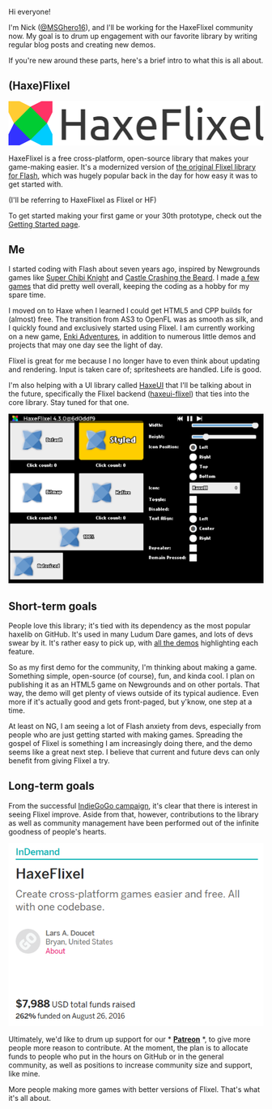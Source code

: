 Hi everyone!

I'm Nick ([@MSGhero16](https://twitter.com/MSGhero16)), and I'll be working for the HaxeFlixel community now. My goal is to drum up engagement with our favorite library by writing regular blog posts and creating new demos.

If you're new around these parts, here's a brief intro to what this is all about.

## (Haxe)Flixel

![](/images/flixel-logos/HaxeFlixel.png)

HaxeFlixel is a free cross-platform, open-source library that makes your game-making easier. It's a modernized version of [the original Flixel library for Flash](http://flixel.org/), which was hugely popular back in the day for how easy it was to get started with.

(I'll be referring to HaxeFlixel as Flixel or HF)

To get started making your first game or your 30th prototype, check out the [Getting Started page](http://haxeflixel.com/documentation/getting-started/).

## Me

I started coding with Flash about seven years ago, inspired by Newgrounds games like [Super Chibi Knight](http://www.newgrounds.com/portal/view/661076) and [Castle Crashing the Beard](http://www.newgrounds.com/portal/view/429765). I made [a few games](http://msghero.newgrounds.com/games/) that did pretty well overall, keeping the coding as a hobby for my spare time.

I moved on to Haxe when I learned I could get HTML5 and CPP builds for (almost) free. The transition from AS3 to OpenFL was as smooth as silk, and I quickly found and exclusively started using Flixel. I am currently working on a new game, [Enki Adventures](http://enkiangames.tumblr.com/), in addition to numerous little demos and projects that may one day see the light of day.

Flixel is great for me because I no longer have to even think about updating and rendering. Input is taken care of; spritesheets are handled. Life is good.

I'm also helping with a UI library called [HaxeUI](https://github.com/haxeui/haxeui-core) that I'll be talking about in the future, specifically the Flixel backend ([haxeui-flixel](https://github.com/haxeui/haxeui-flixel)) that ties into the core library. Stay tuned for that one.

![](/images/blog/msg_intro/haxeui.png)

## Short-term goals

People love this library; it's tied with its dependency as the most popular haxelib on GitHub. It's used in many Ludum Dare games, and lots of devs swear by it. It's rather easy to pick up, with [all the demos](http://haxeflixel.com/demos/) highlighting each feature.

So as my first demo for the community, I'm thinking about making a game. Something simple, open-source (of course), fun, and kinda cool. I plan on publishing it as an HTML5 game on Newgrounds and on other portals. That way, the demo will get plenty of views outside of its typical audience. Even more if it's actually good and gets front-paged, but y'know, one step at a time.

At least on NG, I am seeing a lot of Flash anxiety from devs, especially from people who are just getting started with making games. Spreading the gospel of Flixel is something I am increasingly doing there, and the demo seems like a great next step. I believe that current and future devs can only benefit from giving Flixel a try.

## Long-term goals

From the successful [IndieGoGo campaign](https://www.indiegogo.com/projects/haxeflixel-games-software), it's clear that there is interest in seeing Flixel improve. Aside from that, however, contributions to the library as well as community management have been performed out of the infinite goodness of people's hearts.

![](/images/blog/msg_intro/indiegogo.png)

Ultimately, we'd like to drum up support for our * **[Patreon](https://www.patreon.com/haxeflixel)** *, to give more people more reason to contribute. At the moment, the plan is to allocate funds to people who put in the hours on GitHub or in the general community, as well as positions to increase community size and support, like mine.

More people making more games with better versions of Flixel. That's what it's all about.

